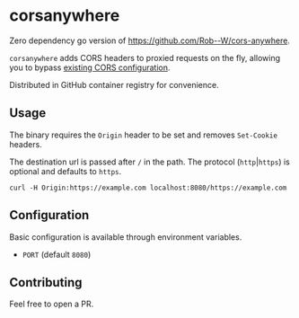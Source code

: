 # corsanywhere

Zero dependency go version of https://github.com/Rob--W/cors-anywhere.

`corsanywhere` adds CORS headers to proxied requests on the fly, allowing you to bypass [existing CORS configuration](https://developer.mozilla.org/en-US/docs/Web/Security/Practical_implementation_guides/CORS).

Distributed in GitHub container registry for convenience.

## Usage

The binary requires the `Origin` header to be set and removes `Set-Cookie` headers.

The destination url is passed after `/` in the path. The protocol (`http`|`https`) is optional and defaults to `https`.

```shell
curl -H Origin:https://example.com localhost:8080/https://example.com
```

## Configuration

Basic configuration is available through environment variables.

- `PORT` (default `8080`)

## Contributing

Feel free to open a PR.
